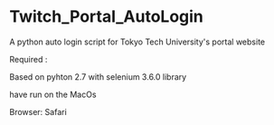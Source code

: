 # Twitch_Portal_AutoLogin
A python auto login script for Tokyo Tech University's portal website  

Required :

Based on pyhton 2.7 with selenium 3.6.0 library	

have run on the MacOs

Browser: Safari 
